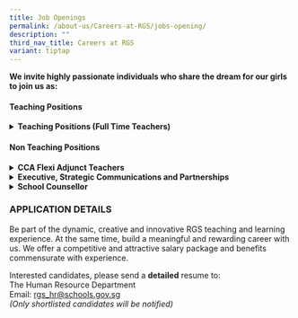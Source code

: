 ```yaml
---
title: Job Openings
permalink: /about-us/Careers-at-RGS/jobs-opening/
description: ""
third_nav_title: Careers at RGS
variant: tiptap
---
```

<p><strong>We invite highly passionate individuals who share the dream for our girls to join us as:</strong>
<br>
</p>
<h4>Teaching Positions</h4>
<div data-type="detailGroup" class="isomer-accordion-group isomer-accordion isomer-accordion-white">
<details class="isomer-details">
<summary><strong>Teaching Positions (Full Time Teachers)</strong>
</summary>
<div data-type="detailsContent" class="isomer-details-content">
<p></p>
<p>Be part of a team that learns and grows together, designs forward-looking
curriculum, and boldly explores approaches for nurturing high-ability learners.</p>
<p></p>
<p>Join us, for a unique opportunity to hone the craft of teaching and to
be part of a school environment that values and promotes professional learning.
Our students are creative, self-disciplined and motivated, and we invite
you to join us in nurturing them <strong>thinkers</strong>, <strong>leaders</strong>&nbsp;and <strong>pioneers</strong> of
the future..
<br>
</p>
<h3><strong>Full-Time Teachers</strong></h3>
<table style="minWidth: 50px">
<colgroup>
<col>
<col>
</colgroup>
<tbody>
<tr>
<td rowspan="1" colspan="1">
<p><strong>S/N</strong>
</p>
</td>
<td rowspan="1" colspan="1">
<p><strong>Subject Main</strong>
</p>
</td>
</tr>
<tr>
<td rowspan="1" colspan="1">
<p>1</p>
</td>
<td rowspan="1" colspan="1">
<p>English Language &amp; Literature</p>
</td>
</tr>
<tr>
<td rowspan="1" colspan="1">
<p>2.</p>
</td>
<td rowspan="1" colspan="1">
<p>Mathematics</p>
</td>
</tr>
</tbody>
</table>
<p></p>
<p><strong>We are looking for candidates with the following attributes:</strong>
</p>
<ul data-tight="true" class="tight">
<li>
<p>Believes first of all in nurturing the child as a whole person, and who
have a strong belief in every student’s ability and motivation to learn.</p>
</li>
<li>
<p>Possesses at least a Bachelor's Degree from a recognized university with
relevant teaching subject(s)</p>
</li>
<li>
<p>A Post-Graduate Diploma in Education (PGDE) is preferred</p>
</li>
<li>
<p>Possesses deep knowledge of their subject discipline and an openness to
explore connections across disciplines.&nbsp; Our curriculum is developed
in a constructive context that encourages students to make connections
across the disciplines.</p>
</li>
<li>
<p>Believes the teacher is a model, mentor, and coach in the creation of
a learning environment that challenges students in learning, inquiry and
leadership; and</p>
</li>
<li>
<p>Is able to work well, whether in a team or individual setting</p>
</li>
<li>
<p>Be part of the dynamic, creative and innovative RGS teaching and learning
experience. At the same time, build a meaningful and rewarding career with
us. We offer a competitive and attractive salary package and benefits commensurate
with experience</p>
</li>
</ul>
</div>
</details>
</div>
<h4>Non Teaching Positions</h4>
<div data-type="detailGroup" class="isomer-accordion isomer-accordion-white">
<details class="isomer-details">
<summary><strong>CCA Flexi Adjunct Teachers</strong>
</summary>
<div data-type="detailsContent" class="isomer-details-content">
<p>Teachers-in-charge of co-curricular activities (CCA) play an important
role in managing the CCA in a school. Your main responsibilities as a CCA
teacher are:</p>
<p></p>
<ul data-tight="true" class="tight">
<li>
<p>To collaborate with other teachers IC of CCA and the coach/ instructor
in delivery of the CCA Programme to achieve CCA objectives</p>
</li>
<li>
<p>To monitor students’ participation</p>
</li>
<li>
<p>To assist in coordinating CCA resources for effective CCA delivery and
ensure that CCA attendance are submitted on time and with accuracy&nbsp;</p>
</li>
</ul>
<p></p>
<p><strong>Requirements</strong>
</p>
<ul data-tight="true" class="tight">
<li>
<p>Good team player with strong communication and interpersonal skills</p>
</li>
<li>
<p>Able to commit to up to 1 academic year</p>
</li>
<li>
<p>Prior teaching experience or experience working on youth programmes is
an advantage</p>
</li>
<li>
<p>Registered with MOE as FAJT</p>
</li>
</ul>
</div>
</details>
<details class="isomer-details">
<summary><strong>Executive, Strategic Communications and Partnerships</strong>
</summary>
<div data-type="detailsContent" class="isomer-details-content">
<p>We are seeking a dynamic and passionate Strategic Communications and Partnerships
Executive to support key functions, including partnership development,
stakeholder engagement, strategic communications, and events planning and
engagement. This role requires a proactive professional who can strengthen
strategic partnerships with key stakeholders, enhance engagement efforts,
drive innovative programs and cross-functional projects.
<br>
<br>Key Responsibilities</p>
<p>
<br>Partnerships &amp; Stakeholder Engagement
<br>
<br>• Coordinate engagement and volunteer opportunities for Parents of RGS
and RGS Alumnae.
<br>• Oversee operations of the RGS Store, Parents of RGS/RGS Alumnae online
merchandise shop (including product planning, vendor liaison, inventory
management and monthly reporting).
<br>• Develop sustainable strategies for partner engagement and relationship
building with various stakeholders.
<br>• Collaborate with programme coordinators and partners to leverage on
external expertise and resources for partnership initiatives and collaboration
opportunities.
<br>• Plan, implement, and evaluate various partnership initiatives with clearly
defined objectives, deliverables, and success indicators to ensure optimal
outcomes.
<br>
<br>Strategic Communications
<br>
<br>• Publish all collaterals, events and announcements across official digital
platforms in a timely and coordinated manner.
<br>• Ensure seamless alignment, content accuracy and brand consistency in
all school messaging and communications.
<br>• Provide photography and videography coverage for school events, activities
and management of digital media asset libraries.
<br>Requirements
<br>• Degree or Diploma in Communications, Arts and Social Sciences or other
related fields of study.
<br>• Minimum 2 years of relevant experience in partnership development, stakeholder
engagement and strategic communications.
<br>• Hands-on experience in basic photography, videography and digital publishing
would be advantageous.
<br>• Excellent interpersonal, communication and stakeholder management skills.
<br>• Proficient in Microsoft Office Suite (Word, Excel, PowerPoint, Outlook).
<br>
<br>
<br>(We regret only shortlisted candidates will be notified)</p>
</div>
</details>
<details class="isomer-details">
<summary><strong>School Counsellor</strong>
</summary>
<div data-type="detailsContent" class="isomer-details-content">
<p>You will report to the Head, Guidance Services, in the following areas:
<br>
<br>1. Establish, implement, and evaluate the school counselling and guidance
programme
<br>
<br>- Design and deliver developmentally appropriate initiatives that promote
students’ social, emotional, and mental well-being.
<br>Implement strategies for early identification and intervention of students
with emotional, behavioural, or mental health concerns.
<br>- Develop and refine a tiered referral and support system that ensures
timely and effective care.
<br>- Maintain accurate and professional documentation of counselling sessions
and provide periodic reports to school management on counselling trends
and student needs.
<br>- Contribute expertise in child and adolescent development to the design,
delivery, and evaluation of the school’s guidance curriculum and well-being
programmes.
<br>- Plan and conduct training sessions for staff and parents on counselling-related
topics and emerging adolescent issues.
<br>- Build and sustain partnerships with external agencies, mental health
professionals, and community services to support referrals and multidisciplinary
care.
<br>
<br>
<br>2. Provide socio-emotional counselling and consultation support
<br>
<br>- Offer direct counselling (individual and group) to students facing emotional,
social, behavioural, or mental health challenges.
<br>- Collaborate with key school personnel through structured case management
discussions to ensure coordinated and holistic care for students.
<br>- Engage parents/guardians in the counselling process and conduct home
visits where appropriate.
<br>- Refer students and families to relevant community or specialist services
as needed.
<br>
<br>
<br>3. Support school staff in student well-being, behavioural management,
and crisis intervention
<br>
<br>- Advise and support teachers on managing students with socio-emotional
or behavioural needs, including input on student development, classroom
interventions, and support strategies.
<br>- Provide crisis intervention and support to students experiencing acute
emotional distress or risk situations.
<br>- Support the school’s crisis management processes and contribute to the
post-crisis recovery plan.
<br>
<br>Requirements
<br>
<br>- Relevant Postgraduate qualification in counselling, psychology, social
work or equivalent
<br>- Minimum 3 years of working experience in counselling, preferably with
children or adolescents in an educational or adolescence-related setting.
<br>- Possess an open mind, flexibility and cultural sensitivity
<br>- Excellent interpersonal, communication and networking skills
<br>- Strong collaborative and time management skills
<br>- Ability to design and implement systems and structures
<br>- Experience in developing digital content (e.g. videos, infographics,
online toolkits) for adolescence education in mental health and well-being
would be an advantage.
<br>
<br>(We regret only shortlisted candidates will be notified)</p>
</div>
</details>
</div>
<p></p>
<h3><strong>APPLICATION DETAILS</strong></h3>
<p>Be part of the dynamic, creative and innovative RGS teaching and learning
experience. At the same time, build a meaningful and rewarding career with
us. We offer a competitive and attractive salary package and benefits commensurate
with experience.</p>
<p>Interested candidates, please send a <strong>detailed</strong> resume to:
<br>The Human Resource Department
<br>Email:&nbsp;<a href="mailto:rgs_hr@schools.gov.sg" rel="noopener noreferrer nofollow" target="_blank">rgs_hr@schools.gov.sg</a> 
<br><em>(Only shortlisted candidates will be notified)</em>
</p>